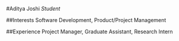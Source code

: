 #Aditya Joshi
*Student*

##Interests
Software Development, Product/Project Management

##Experience
Project Manager, Graduate Assistant, Research Intern
